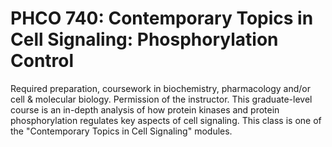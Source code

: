# PHCO 740: Contemporary Topics in Cell Signaling: Phosphorylation Control

Required preparation, coursework in biochemistry, pharmacology and/or cell & molecular biology. Permission of the instructor. This graduate-level course is an in-depth analysis of how protein kinases and protein phosphorylation regulates key aspects of cell signaling. This class is one of the "Contemporary Topics in Cell Signaling" modules.